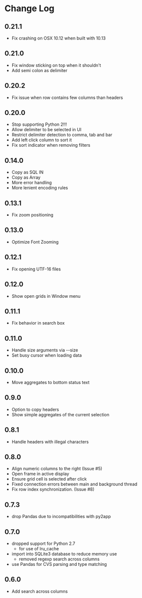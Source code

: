 # Change Log

## 0.21.1
- Fix crashing on OSX 10.12 when built with 10.13

## 0.21.0
- Fix window sticking on top when it shouldn't
- Add semi colon as delimiter

## 0.20.2
- Fix issue when row contains few columns than headers

## 0.20.0
- Stop supporting Python 2!!!
- Allow delimiter to be selected in UI
- Restrict delimiter detection to comma, tab and bar
- Add left click column to sort it
- Fix sort indicator when removing filters

## 0.14.0
- Copy as SQL IN
- Copy as Array
- More error handling
- More lenient encoding rules

## 0.13.1
- Fix zoom positioning

## 0.13.0
- Optimize Font Zooming

## 0.12.1
- Fix opening UTF-16 files

## 0.12.0
- Show open grids in Window menu

## 0.11.1
- Fix <enter> behavior in search box

## 0.11.0
- Handle size arguments via --size
- Set busy cursor when loading data

## 0.10.0
- Move aggregates to bottom status text

## 0.9.0
- Option to copy headers
- Show simple aggregates of the current selection

## 0.8.1
- Handle headers with illegal characters

## 0.8.0
- Align numeric columns to the right (Issue #5)
- Open frame in active display
- Ensure grid cell is selected after click
- Fixed connection errors between main and background thread
- Fix row index synchronization. (Issue #8)

## 0.7.3
- drop Pandas due to incompatibilities with py2app

## 0.7.0
- dropped support for Python 2.7
  - for use of lru_cache
- import into SQLite3 database to reduce memory use
  - removed regexp search across columns
- use Pandas for CVS parsing and type matching

## 0.6.0
- Add search across columns
